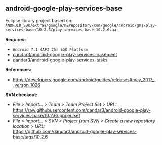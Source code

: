 ## android-google-play-services-base

Eclipse library project based on:<br/>
`ANDROID_SDK/extras/google/m2repository/com/google/android/gms/play-services-base/10.2.6/play-services-base-10.2.6.aar`

**Requires:**
- `Android 7.1 (API 25) SDK Platform`
- [dandar3/android-google-play-services-basement](https://github.com/dandar3/android-google-play-services-basement/tree/10.2.6)
- [dandar3/android-google-play-services-tasks](https://github.com/dandar3/android-google-play-services-tasks/tree/10.2.6)

**References:**
- https://developers.google.com/android/guides/releases#may_2017_-_verson_1026

**SVN checkout:**
- _File > Import... > Team > Team Project Set > URL:_<br/>
  https://raw.githubusercontent.com/dandar3/android-google-play-services-base/10.2.6/.projectset
- _File > Import... > SVN > Project from SVN > Create a new repository location > URL:_<br/> 
  https://github.com/dandar3/android-google-play-services-base/tags/10.2.6